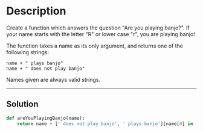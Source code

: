 # Description

Create a function which answers the question "Are you playing banjo?".
If your name starts with the letter "R" or lower case "r", you are playing banjo!

The function takes a name as its only argument, and returns one of the following strings:

```
name + " plays banjo"
name + " does not play banjo"
```

Names given are always valid strings.

---

## Solution

```py
def areYouPlayingBanjo(name):
    return name + [' does not play banjo', ' plays banjo'][name[0] in 'rR']
```
